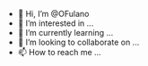 - 👋 Hi, I’m @OFulano
- 👀 I’m interested in ...
- 🌱 I’m currently learning ...
- 💞️ I’m looking to collaborate on ...
- 📫 How to reach me ...

<!---
OFulano/OFulano is a ✨ special ✨ repository because its `README.md` (this file) appears on your GitHub profile.
You can click the Preview link to take a look at your changes.
--->
